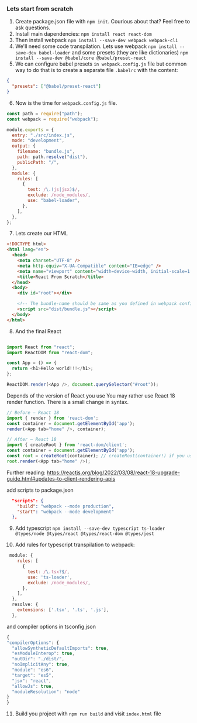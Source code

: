 ### Lets start from scratch

1. Create package.json file with `npm init`. Courious about that? Feel free to ask questions.
2. Install main dapendencies: `npm install react react-dom`
3. Then install webpack `npm install --save-dev webpack webpack-cli`
4. We'll need some code transpilation. Lets use webpack `npm install --save-dev babel-loader` and some presets (they are like dictionaries) `npm install --save-dev @babel/core @babel/preset-react`
5. We can configure babel presets `in webpack.config.js` file but common way to do that is to create a separate file `.babelrc` with the content:

```json
{
  "presets": ["@babel/preset-react"]
}
```

6. Now is the time for `webpack.config.js` file.

```javascript
const path = require("path");
const webpack = require("webpack");

module.exports = {
  entry: "./src/index.js",
  mode: "development",
  output: {
    filename: "bundle.js",
    path: path.resolve("dist"),
    publicPath: "/",
  },
  module: {
    rules: [
      {
        test: /\.(js|jsx)$/,
        exclude: /node_modules/,
        use: "babel-loader",
      },
    ],
  },
};
```

7. Lets create our HTML

```html
<!DOCTYPE html>
<html lang="en">
  <head>
    <meta charset="UTF-8" />
    <meta http-equiv="X-UA-Compatible" content="IE=edge" />
    <meta name="viewport" content="width=device-width, initial-scale=1.0" />
    <title>React From Scratch</title>
  </head>
  <body>
    <div id="root"></div>

    <!-- The bundle-name should be same as you defined in webpack config file -->
    <script src="dist/bundle.js"></script>
  </body>
</html>
```

8. And the final React

```javascript

import React from "react";
import ReactDOM from "react-dom";

const App = () => {
  return <h1>Hello world!!!</h1>;
};

ReactDOM.render(<App />, document.querySelector("#root"));

```
Depends of the version of React you use You may rather use React 18 render function. There is a small change in syntax.

```javascript
// Before – React 18
import { render } from 'react-dom';
const container = document.getElementById('app');
render(<App tab="home" />, container);

// After – React 18
import { createRoot } from 'react-dom/client';
const container = document.getElementById('app');
const root = createRoot(container); // createRoot(container!) if you use TypeScript
root.render(<App tab="home" />);
```
Further reading: https://reactjs.org/blog/2022/03/08/react-18-upgrade-guide.html#updates-to-client-rendering-apis

add scripts to package.json

```json
  "scripts": {
    "build": "webpack --mode production",
    "start": "webpack --mode development"
  },
  ```

9. Add typescript `npm install --save-dev typescript ts-loader @types/node @types/react @types/react-dom @types/jest`

10. Add rules for typescript transpilation to webpack:

```javascript
 module: {
    rules: [
      {
        test: /\.tsx?$/,
        use: 'ts-loader',
        exclude: /node_modules/,
      },
    ],
  },
  resolve: {
    extensions: ['.tsx', '.ts', '.js'],
  },
```

and compiler options in tsconfig.json

```javascript
{
"compilerOptions": {
  "allowSyntheticDefaultImports": true,
  "esModuleInterop": true,
  "outDir": "./dist/",
  "noImplicitAny": true,
  "module": "es6",
  "target": "es5",
  "jsx": "react",
  "allowJs": true,
  "moduleResolution": "node"
}
}
```

11. Build you project with ```npm run build``` and visit ```index.html``` file


